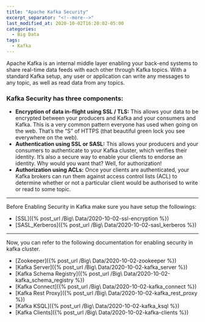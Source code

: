 ```yaml
---
title: "Apache Kafka Security"
excerpt_separator: "<!--more-->"
last_modified_at: 2020-10-02T16:20:02-05:00
categories:
  - Big Data
tags:
  - Kafka
---
```


Apache Kafka is an internal middle layer enabling your back-end systems to share real-time data feeds with each other through Kafka topics. With a standard 
Kafka setup, any user or application can write any messages to any topic, as well as read data from any topics.

### Kafka Security has three components:

- **Encryption of data in-flight using SSL / TLS:** This allows your data to be encrypted between your producers and Kafka and your consumers and Kafka. This is 
a very common pattern everyone has used when going on the web. That’s the “S” of HTTPS (that beautiful green lock you see everywhere on the web).
- **Authentication using SSL or SASL:** This allows your producers and your consumers to authenticate to your Kafka cluster, which verifies their identity. 
It’s also a secure way to enable your clients to endorse an identity. Why would you want that? Well, for authorization!
- **Authorization using ACLs:** Once your clients are authenticated, your Kafka brokers can run them against access control lists (ACL) to determine whether or 
not a particular client would be authorised to write or read to some topic.

---

Before Enabling Security in Kafka make sure you have setup the followings:

* [SSL]({% post_url /Big\ Data/2020-10-02-ssl-encryption %})
* [SASL_Kerberos]({% post_url /Big\ Data/2020-10-02-sasl_kerberos %})

---

Now, you can refer to the following documentation for enabling security in kafka cluster.

* [Zookeeper]({% post_url /Big\ Data/2020-10-02-zookeeper %})
* [Kafka Server]({% post_url /Big\ Data/2020-10-02-kafka_server %})
* [Kafka Schema Registry]({% post_url /Big\ Data/2020-10-02-kafka_schema_registry %})
* [Kafka Connect]({% post_url /Big\ Data/2020-10-02-kafka_connect %})
* [Kafka Rest Proxy]({% post_url /Big\ Data/2020-10-02-kafka_rest_proxy %})
* [Kafka KSQL]({% post_url /Big\ Data/2020-10-02-kafka_ksql %})
* [Kafka Clients]({% post_url /Big\ Data/2020-10-02-kafka-clients %})

